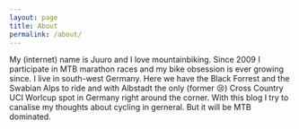 ```yaml
---
layout: page
title: About
permalink: /about/
---
```


My (internet) name is Juuro and I love mountainbiking. Since 2009 I participate in MTB marathon races and my bike obsession is ever growing since. I live in south-west Germany. Here we have the Black Forrest and the Swabian Alps to ride and with Albstadt the only  (former 😢) Cross Country UCI Worlcup spot in Germany right around the corner.
With this blog I try to canalise my thoughts about cycling in gerneral. But it will be MTB dominated.
